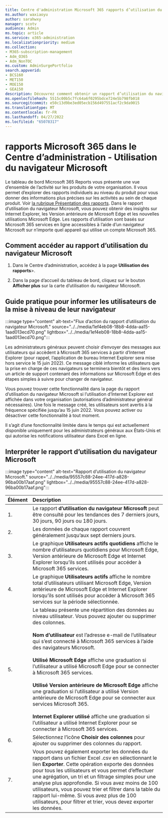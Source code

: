 ```yaml
---
title: Centre d'administration Microsoft 365 rapports d’utilisation du navigateur
ms.author: waxiaoyu
author: sarahwxy
manager: scotv
audience: Admin
ms.topic: article
ms.service: o365-administration
ms.localizationpriority: medium
ms.collection:
- M365-subscription-management
- Adm_O365
- Adm_NonTOC
ms.custom: AdminSurgePortfolio
search.appverid:
- BCS160
- MET150
- MOE150
- GEA150
description: Découvrez comment obtenir un rapport d’utilisation du navigateur Microsoft à l’aide du tableau de bord rapports Microsoft 365 dans le Centre d'administration Microsoft 365.
ms.openlocfilehash: 5515c00b5c7fc64a6f0295bdce724e5b798fb018
ms.sourcegitcommit: e50c13d9be3ed05ecb156d497551acf2c9da9015
ms.translationtype: MT
ms.contentlocale: fr-FR
ms.lasthandoff: 04/27/2022
ms.locfileid: "65078317"
---
```

# <a name="microsoft-365-reports-in-the-admin-center---microsoft-browser-usage"></a>rapports Microsoft 365 dans le Centre d’administration - Utilisation du navigateur Microsoft

Le tableau de bord Microsoft 365 Reports vous présente une vue d’ensemble de l’activité sur les produits de votre organisation. Il vous permet d’explorer des rapports individuels au niveau du produit pour vous donner des informations plus précises sur les activités au sein de chaque produit. Voir [la rubrique Présentation des rapports](activity-reports.md). Dans le rapport d’utilisation du navigateur Microsoft, vous pouvez obtenir des insights sur Internet Explorer, les Version antérieure de Microsoft Edge et les nouvelles utilisations Microsoft Edge. Les rapports d’utilisation sont basés sur Microsoft 365 services en ligne accessibles à l’aide d’un navigateur Microsoft sur n’importe quel appareil qui utilise un compte Microsoft 365.

## <a name="how-to-get-to-the-microsoft-browser-usage-report"></a>Comment accéder au rapport d’utilisation du navigateur Microsoft

1. Dans le Centre d’administration, accédez à la page **Utilisation des rapports**\>.<b><a href="https://go.microsoft.com/fwlink/p/?linkid=2074756" target="_blank"></a></b>

2. Dans la page d’accueil du tableau de bord, cliquez sur le bouton **Afficher plus** sur la carte d’utilisation du navigateur Microsoft.

## <a name="how-to-notify-users-to-upgrade-their-browser"></a>Guide pratique pour informer les utilisateurs de la mise à niveau de leur navigateur

:::image type="content" alt-text="Flux d’action du rapport d’utilisation du navigateur Microsoft." source="../../media/1ef4eb08-18b8-4dda-aa15-1aad013ecd70.png" lightbox="../../media/1ef4eb08-18b8-4dda-aa15-1aad013ecd70.png":::

Les administrateurs généraux peuvent choisir d’envoyer des messages aux utilisateurs qui accèdent à Microsoft 365 services à partir d’Internet Explorer (pour rappel, l’application de bureau Internet Explorer sera mise hors service le 15 juin 2022). Ce message ciblé informe les utilisateurs que la prise en charge de ces navigateurs se terminera bientôt et des liens vers un article de support contenant des informations sur Microsoft Edge et des étapes simples à suivre pour changer de navigateur. 

Vous pouvez trouver cette fonctionnalité dans la page du rapport d’utilisation du navigateur Microsoft si l’utilisation d’Internet Explorer est affichée dans votre organisation (autorisations d’administrateur général nécessaires). Une fois le message créé, les utilisateurs sont avertis à la fréquence spécifiée jusqu’au 15 juin 2022. Vous pouvez activer ou désactiver cette fonctionnalité à tout moment.

Il s’agit d’une fonctionnalité limitée dans le temps qui est actuellement disponible uniquement pour les administrateurs généraux aux États-Unis et qui autorise les notifications utilisateur dans Excel en ligne.

## <a name="interpret-the-microsoft-browser-usage-report"></a>Interpréter le rapport d’utilisation du navigateur Microsoft

:::image type="content" alt-text="Rapport d’utilisation du navigateur Microsoft." source="../../media/95557c88-24ee-417d-a828-96ba00b17aaf.png" lightbox="../../media/95557c88-24ee-417d-a828-96ba00b17aaf.png":::

|Élément|Description|
|:-----|:-----|
|1. |Le rapport **d’utilisation du navigateur Microsoft** peut être consulté pour les tendances des 7 derniers jours, 30 jours, 90 jours ou 180 jours. |
|2. |Les données de chaque rapport couvrent généralement jusqu’aux sept derniers jours. |
|3. |Le graphique **Utilisateurs actifs quotidiens** affiche le nombre d’utilisateurs quotidiens pour Microsoft Edge, Version antérieure de Microsoft Edge et Internet Explorer lorsqu’ils sont utilisés pour accéder à Microsoft 365 services. |
|4. |Le graphique **Utilisateurs actifs** affiche le nombre total d’utilisateurs utilisant Microsoft Edge, Version antérieure de Microsoft Edge et Internet Explorer lorsqu’ils sont utilisés pour accéder à Microsoft 365 services sur la période sélectionnée. |
|5. |Le tableau présente une répartition des données au niveau utilisateur. Vous pouvez ajouter ou supprimer des colonnes.  <br/><br/>**Nom d’utilisateur** est l’adresse e-mail de l’utilisateur qui s’est connecté à Microsoft 365 services à l’aide des navigateurs Microsoft.<br><br/>**Utilisé Microsoft Edge** affiche une graduation si l’utilisateur a utilisé Microsoft Edge pour se connecter à Microsoft 365 services.<br/><br/>**Utilisé Version antérieure de Microsoft Edge** affiche une graduation si l’utilisateur a utilisé Version antérieure de Microsoft Edge pour se connecter aux services Microsoft 365.<br/><br/>**Internet Explorer utilisé** affiche une graduation si l’utilisateur a utilisé Internet Explorer pour se connecter à Microsoft 365 services. |
|6. |Sélectionnez l’icône **Choisir des colonnes** pour ajouter ou supprimer des colonnes du rapport.|
|7. |Vous pouvez également exporter les données du rapport dans un fichier Excel .csv en sélectionnant le lien **Exporter**. Cette opération exporte des données pour tous les utilisateurs et vous permet d’effectuer une agrégation, un tri et un filtrage simples pour une analyse plus approfondie. Si vous avez moins de 100 utilisateurs, vous pouvez trier et filtrer dans la table du rapport lui-même. Si vous avez plus de 100 utilisateurs, pour filtrer et trier, vous devez exporter les données.|
